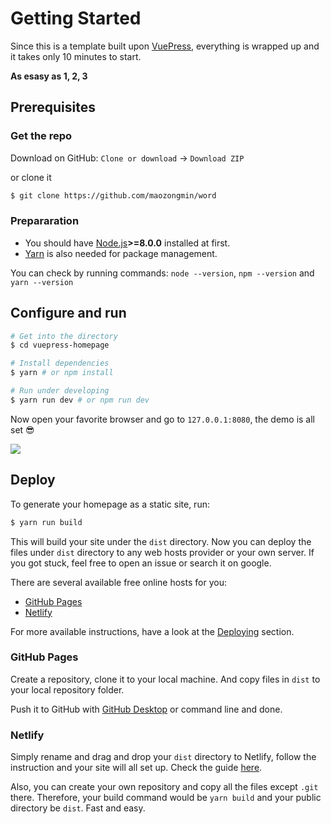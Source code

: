 # Getting Started

Since this is a template built upon [VuePress](https://vuepress.vuejs.org/), everything is wrapped up and it takes only 10 minutes to start.

**As esasy as 1, 2, 3**

## Prerequisites

### Get the repo

Download on GitHub: `Clone or download` -> `Download ZIP`

or clone it

```bash
$ git clone https://github.com/maozongmin/word
```

### Prepararation
- You should have [Node.js](https://nodejs.org)**>=8.0.0** installed at first.
- [Yarn](https://yarnpkg.com) is also needed for package management.

You can check by running commands: `node --version`, `npm --version` and `yarn --version`

## Configure and run

```bash
# Get into the directory
$ cd vuepress-homepage 

# Install dependencies
$ yarn # or npm install

# Run under developing
$ yarn run dev # or npm run dev
```

Now open your favorite browser and go to `127.0.0.1:8080`, the demo is all set :sunglasses:

![](https://user-images.githubusercontent.com/5097752/39126631-798faf4a-4735-11e8-993d-6f314d4f2b55.png)

## Deploy

To generate your homepage as a static site, run:

```bash
$ yarn run build
``` 

This will build your site under the `dist` directory. Now you can deploy the files under `dist` directory to any web hosts provider or your own server. If you got stuck, feel free to open an issue or search it on google.

There are several available free online hosts for you:

- [GitHub Pages](https://pages.github.com/)
- [Netlify](https://www.netlify.com/)

For more available instructions, have a look at the [Deploying](https://vuepress.vuejs.org/guide/deploy.html#deploying) section.

### GitHub Pages

Create a repository, clone it to your local machine. And copy files in `dist` to your local repository folder. 

Push it to GitHub with [GitHub Desktop](https://pages.github.com/) or command line and done.

### Netlify

Simply rename and drag and drop your `dist` directory to Netlify, follow the instruction and your site will all set up. Check the guide [here](https://vuepress.vuejs.org/guide/deploy.html#netlify).

Also, you can create your own repository and copy all the files except `.git` there. Therefore, your build command would be `yarn build` and your public directory be `dist`. Fast and easy.